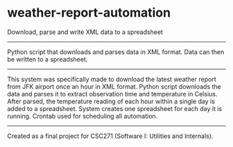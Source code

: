 # weather-report-automation
Download, parse and write XML data to a spreadsheet

---

Python script that downloads and parses data in XML format. Data can then be written to a spreadsheet.

---

This system was specifically made to download the latest weather report from JFK airport once an hour in XML format. Python script downloads the data and parses it to extract observation time and temperature in Celsius. After parsed, the temperature reading of each hour within a single day is added to a spreadsheet. System creates one spreadsheet for each day it is running. Crontab used for scheduling all automation.

---

Created as a final project for CSC271 (Software I: Utilities and Internals).
